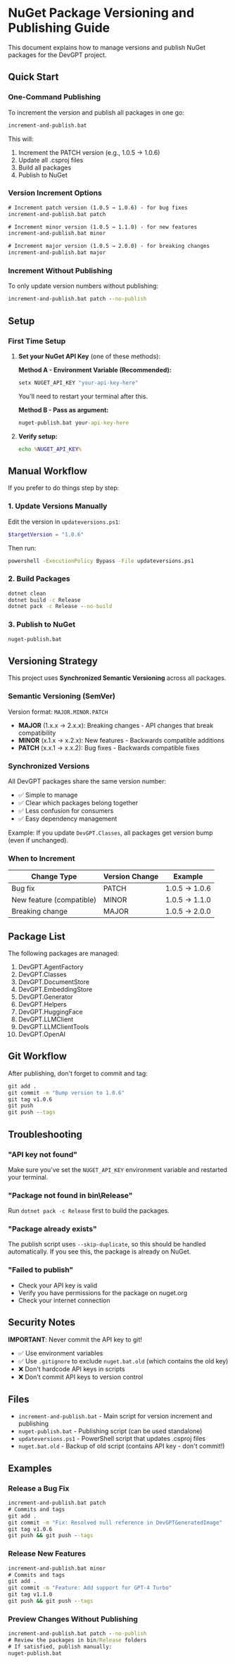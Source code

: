 # NuGet Package Versioning and Publishing Guide

This document explains how to manage versions and publish NuGet packages for the DevGPT project.

## Quick Start

### One-Command Publishing

To increment the version and publish all packages in one go:

```bat
increment-and-publish.bat
```

This will:
1. Increment the PATCH version (e.g., 1.0.5 → 1.0.6)
2. Update all .csproj files
3. Build all packages
4. Publish to NuGet

### Version Increment Options

```bat
# Increment patch version (1.0.5 → 1.0.6) - for bug fixes
increment-and-publish.bat patch

# Increment minor version (1.0.5 → 1.1.0) - for new features
increment-and-publish.bat minor

# Increment major version (1.0.5 → 2.0.0) - for breaking changes
increment-and-publish.bat major
```

### Increment Without Publishing

To only update version numbers without publishing:

```bat
increment-and-publish.bat patch --no-publish
```

## Setup

### First Time Setup

1. **Set your NuGet API Key** (one of these methods):

   **Method A - Environment Variable (Recommended):**
   ```bat
   setx NUGET_API_KEY "your-api-key-here"
   ```
   You'll need to restart your terminal after this.

   **Method B - Pass as argument:**
   ```bat
   nuget-publish.bat your-api-key-here
   ```

2. **Verify setup:**
   ```bat
   echo %NUGET_API_KEY%
   ```

## Manual Workflow

If you prefer to do things step by step:

### 1. Update Versions Manually

Edit the version in `updateversions.ps1`:
```powershell
$targetVersion = "1.0.6"
```

Then run:
```bat
powershell -ExecutionPolicy Bypass -File updateversions.ps1
```

### 2. Build Packages

```bat
dotnet clean
dotnet build -c Release
dotnet pack -c Release --no-build
```

### 3. Publish to NuGet

```bat
nuget-publish.bat
```

## Versioning Strategy

This project uses **Synchronized Semantic Versioning** across all packages.

### Semantic Versioning (SemVer)

Version format: `MAJOR.MINOR.PATCH`

- **MAJOR** (1.x.x → 2.x.x): Breaking changes - API changes that break compatibility
- **MINOR** (x.1.x → x.2.x): New features - Backwards compatible additions
- **PATCH** (x.x.1 → x.x.2): Bug fixes - Backwards compatible fixes

### Synchronized Versions

All DevGPT packages share the same version number:
- ✅ Simple to manage
- ✅ Clear which packages belong together
- ✅ Less confusion for consumers
- ✅ Easy dependency management

Example: If you update `DevGPT.Classes`, all packages get version bump (even if unchanged).

### When to Increment

| Change Type | Version Change | Example |
|-------------|----------------|---------|
| Bug fix | PATCH | 1.0.5 → 1.0.6 |
| New feature (compatible) | MINOR | 1.0.5 → 1.1.0 |
| Breaking change | MAJOR | 1.0.5 → 2.0.0 |

## Package List

The following packages are managed:

1. DevGPT.AgentFactory
2. DevGPT.Classes
3. DevGPT.DocumentStore
4. DevGPT.EmbeddingStore
5. DevGPT.Generator
6. DevGPT.Helpers
7. DevGPT.HuggingFace
8. DevGPT.LLMClient
9. DevGPT.LLMClientTools
10. DevGPT.OpenAI

## Git Workflow

After publishing, don't forget to commit and tag:

```bat
git add .
git commit -m "Bump version to 1.0.6"
git tag v1.0.6
git push
git push --tags
```

## Troubleshooting

### "API key not found"
Make sure you've set the `NUGET_API_KEY` environment variable and restarted your terminal.

### "Package not found in bin\Release"
Run `dotnet pack -c Release` first to build the packages.

### "Package already exists"
The publish script uses `--skip-duplicate`, so this should be handled automatically. If you see this, the package is already on NuGet.

### "Failed to publish"
- Check your API key is valid
- Verify you have permissions for the package on nuget.org
- Check your internet connection

## Security Notes

**IMPORTANT**: Never commit the API key to git!

- ✅ Use environment variables
- ✅ Use `.gitignore` to exclude `nuget.bat.old` (which contains the old key)
- ❌ Don't hardcode API keys in scripts
- ❌ Don't commit API keys to version control

## Files

- `increment-and-publish.bat` - Main script for version increment and publishing
- `nuget-publish.bat` - Publishing script (can be used standalone)
- `updateversions.ps1` - PowerShell script that updates .csproj files
- `nuget.bat.old` - Backup of old script (contains API key - don't commit!)

## Examples

### Release a Bug Fix

```bat
increment-and-publish.bat patch
# Commits and tags
git add .
git commit -m "Fix: Resolved null reference in DevGPTGeneratedImage"
git tag v1.0.6
git push && git push --tags
```

### Release New Features

```bat
increment-and-publish.bat minor
# Commits and tags
git add .
git commit -m "Feature: Add support for GPT-4 Turbo"
git tag v1.1.0
git push && git push --tags
```

### Preview Changes Without Publishing

```bat
increment-and-publish.bat patch --no-publish
# Review the packages in bin/Release folders
# If satisfied, publish manually:
nuget-publish.bat
```
